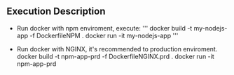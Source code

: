 ## Execution Description

- Run docker with npm enviroment, execute:
'''
docker build -t my-nodejs-app -f DockerfileNPM .
docker run -it my-nodejs-app
'''

- Run docker with NGINX, it's recommended to production enviroment.
docker build -t npm-app-prd -f DockerfileNGINX.prd .
docker run -it npm-app-prd


